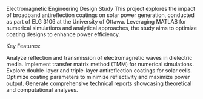 Electromagnetic Engineering Design Study
This project explores the impact of broadband antireflection coatings on solar power generation, conducted as part of ELG 3106 at the University of Ottawa. Leveraging MATLAB for numerical simulations and analytical approaches, the study aims to optimize coating designs to enhance power efficiency.

Key Features:

Analyze reflection and transmission of electromagnetic waves in dielectric media.
Implement transfer matrix method (TMM) for numerical simulations.
Explore double-layer and triple-layer antireflection coatings for solar cells.
Optimize coating parameters to minimize reflectivity and maximize power output.
Generate comprehensive technical reports showcasing theoretical and computational analyses.
